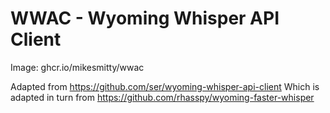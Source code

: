 # WWAC - Wyoming Whisper API Client

Image: ghcr.io/mikesmitty/wwac

Adapted from https://github.com/ser/wyoming-whisper-api-client
Which is adapted in turn from https://github.com/rhasspy/wyoming-faster-whisper
